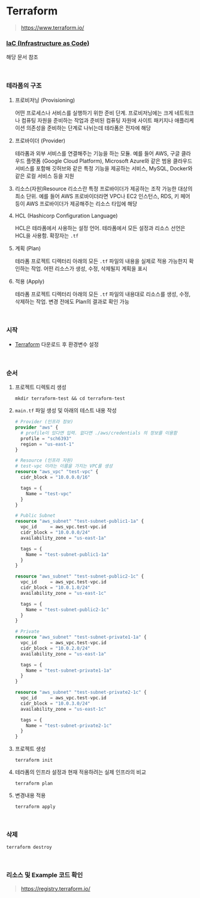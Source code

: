 Terraform
===
>https://www.terraform.io/

### [IaC (Infrastructure as Code)](../aws/cdk/README.md#iac-infrastructure-as-code)
해당 문서 참조

<br>

### 테라폼의 구조
1. 프로비저닝 (Provisioning)

    어떤 프로세스나 서비스를 실행하기 위한 준비 단계. 프로비저닝에는 크게 네트워크나 컴퓨팅 자원을 준비하는 작업과 준비된 컴퓨팅 자원에 사이트 패키지나 애플리케이션 의존성을 준비하는 단계로 나뉘는데 테라폼은 전자에 해당

1. 프로바이더 (Provider)

    테라폼과 외부 서비스를 연결해주는 기능을 하는 모듈. 예를 들어 AWS, 구글 클라우드 플랫폼 (Google Cloud Platform), Microsoft Azure와 같은 범용 클라우드 서비스를 포함해 깃허브와 같은 특정 기능을 제공하는 서비스, MySQL, Docker와 같은 로컬 서비스 등을 지원

1. 리소스(자원)Resource
    리소스란 특정 프로바이더가 제공하는 조작 가능한 대상의 최소 단위. 예를 들어 AWS 프로바이더라면 VPC나 EC2 인스턴스, RDS, 키 페어 등이 AWS 프로바이더가 제공해주는 리소스 타입에 해당

1. HCL (Hashicorp Configuration Language)

    HCL은 테라폼에서 사용하는 설정 언어. 테라폼에서 모든 설정과 리소스 선언은 HCL을 사용함. 확장자는 `.tf`

1. 계획 (Plan)

    테라폼 프로젝트 디렉터리 아래의 모든 `.tf` 파일의 내용을 실제로 적용 가능한지 확인하는 작업. 어떤 리소스가 생성, 수정, 삭제될지 계획을 표시

1. 적용 (Apply)

    테라폼 프로젝트 디렉터리 아래의 모든 `.tf` 파일의 내용대로 리소스를 생성, 수정, 삭제하는 작업. 변경 전에도 Plan의 결과로 확인 가능

<br>

### 시작
* [Terraform](https://developer.hashicorp.com/terraform/install?product_intent=terraform) 다운로드 후 환경변수 설정

<br>

### 순서
1. 프로젝트 디렉토리 생성
    ```
    mkdir terraform-test && cd terraform-test
    ```

1. `main.tf` 파일 생성 및 아래의 테스트 내용 작성
    ```tf
    # Provider (인프라 정보)
    provider "aws" {
      # profile이 있다면 입력. 없다면 ./aws/credentials 의 정보를 이용함
      profile = "sch6393"
      region = "us-east-1"
    }

    # Resource (인프라 자원)
    # test-vpc 이라는 이름을 가지는 VPC를 생성
    resource "aws_vpc" "test-vpc" {
      cidr_block = "10.0.0.0/16"

      tags = {
        Name = "test-vpc"
      }
    }

    # Public Subnet
    resource "aws_subnet" "test-subnet-public1-1a" {
      vpc_id     = aws_vpc.test-vpc.id
      cidr_block = "10.0.0.0/24"
      availability_zone = "us-east-1a"

      tags = {
        Name = "test-subnet-public1-1a"
      }
    }

    resource "aws_subnet" "test-subnet-public2-1c" {
      vpc_id     = aws_vpc.test-vpc.id
      cidr_block = "10.0.1.0/24"
      availability_zone = "us-east-1c"

      tags = {
        Name = "test-subnet-public2-1c"
      }
    }

    # Private
    resource "aws_subnet" "test-subnet-private1-1a" {
      vpc_id     = aws_vpc.test-vpc.id
      cidr_block = "10.0.2.0/24"
      availability_zone = "us-east-1a"

      tags = {
        Name = "test-subnet-private1-1a"
      }
    }

    resource "aws_subnet" "test-subnet-private2-1c" {
      vpc_id     = aws_vpc.test-vpc.id
      cidr_block = "10.0.3.0/24"
      availability_zone = "us-east-1c"

      tags = {
        Name = "test-subnet-private2-1c"
      }
    }
    ```

1. 프로젝트 생성
    ```
    terraform init
    ```

1. 테라폼의 인프라 설정과 현재 적용하려는 실제 인프라의 비교
    ```
    terraform plan
    ```

1. 변경내용 적용
    ```
    terraform apply
    ```

<br>

### 삭제
```
terraform destroy
```

<br>

### 리소스 및 Example 코드 확인
>https://registry.terraform.io/

<br>
